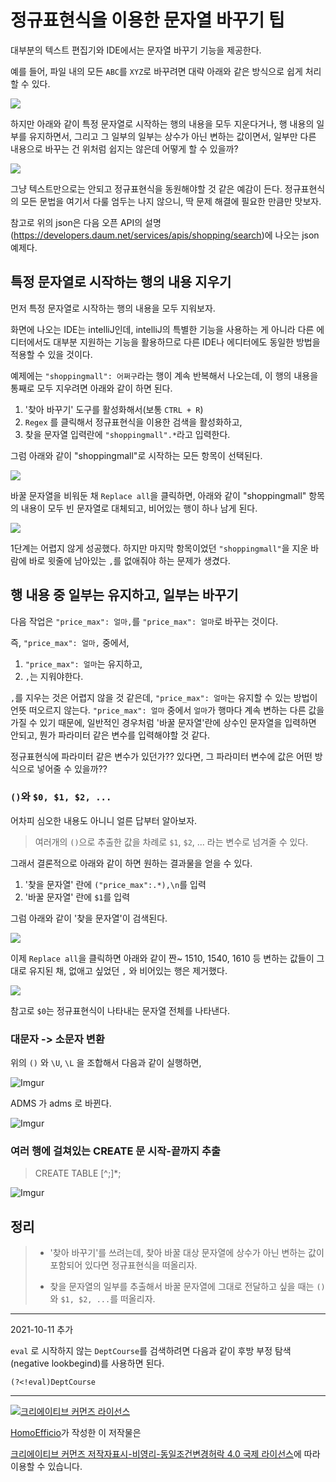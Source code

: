 # 정규표현식을 이용한 문자열 바꾸기 팁

대부분의 텍스트 편집기와 IDE에서는 문자열 바꾸기 기능을 제공한다.

예를 들어, 파일 내의 모든 `ABC`를 `XYZ`로 바꾸려면 대략 아래와 같은 방식으로 쉽게 처리할 수 있다.

![](http://i.imgur.com/ESQjmfG.png)

하지만 아래와 같이 특정 문자열로 시작하는 행의 내용을 모두 지운다거나, 행 내용의 일부를 유지하면서, 그리고 그 일부의 일부는 상수가 아닌 변하는 값이면서, 일부만 다른 내용으로 바꾸는 건 위처럼 쉽지는 않은데 어떻게 할 수 있을까?

![](http://i.imgur.com/9nmWgsN.png)

그냥 텍스트만으로는 안되고 정규표현식을 동원해야할 것 같은 예감이 든다.
정규표현식의 모든 문법을 여기서 다룰 엄두는 나지 않으니, 딱 문제 해결에 필요한 만큼만 맛보자.

참고로 위의 json은 다음 오픈 API의 설명(https://developers.daum.net/services/apis/shopping/search)에 나오는 json 예제다.

## 특정 문자열로 시작하는 행의 내용 지우기

먼저 특정 문자열로 시작하는 행의 내용을 모두 지워보자.

화면에 나오는 IDE는 intelliJ인데, intelliJ의 특별한 기능을 사용하는 게 아니라 다른 에디터에서도 대부분 지원하는 기능을 활용하므로 다른 IDE나 에디터에도 동일한 방법을 적용할 수 있을 것이다.

예제에는 `"shoppingmall": 어쩌구`라는 행이 계속 반복해서 나오는데, 이 행의 내용을 통째로 모두 지우려면 아래와 같이 하면 된다.

1. '찾아 바꾸기' 도구를 활성화해서(보통 `CTRL + R`)
1. `Regex` 를 클릭해서 정규표현식을 이용한 검색을 활성화하고,
1. 찾을 문자열 입력란에 `"shoppingmall".*`라고 입력한다.

그럼 아래와 같이 "shoppingmall"로 시작하는 모든 항목이 선택된다.

![](http://i.imgur.com/ONp05pK.png)

바꿀 문자열을 비워둔 채 `Replace all`을 클릭하면, 아래와 같이 "shoppingmall" 항목의 내용이 모두 빈 문자열로 대체되고, 비어있는 행이 하나 남게 된다.

![](http://i.imgur.com/7TUobFR.png)

1단계는 어렵지 않게 성공했다. 하지만 마지막 항목이었던 `"shoppingmall"`을 지운 바람에 바로 윗줄에 남아있는 `,`를 없애줘야 하는 문제가 생겼다.

## 행 내용 중 일부는 유지하고, 일부는 바꾸기 

다음 작업은 `"price_max": 얼마,`를 `"price_max": 얼마`로 바꾸는 것이다.

즉, `"price_max": 얼마,` 중에서,

1. `"price_max": 얼마`는 유지하고,
1. `,`는 지워야한다.

`,`를 지우는 것은 어렵지 않을 것 같은데, `"price_max": 얼마`는 유지할 수 있는 방법이 언뜻 떠오르지 않는다. `"price_max": 얼마` 중에서 `얼마`가 행마다 계속 변하는 다른 값을 가질 수 있기 때문에, 일반적인 경우처럼 '바꿀 문자열'란에 상수인 문자열을 입력하면 안되고, 뭔가 파라미터 같은 변수를 입력해야할 것 같다.

정규표현식에 파라미터 같은 변수가 있던가??
있다면, 그 파라미터 변수에 값은 어떤 방식으로 넣어줄 수 있을까??

### `()`와 `$0, $1, $2, ...`

어차피 심오한 내용도 아니니 얼른 답부터 알아보자.

>여러개의 `()`으로 추출한 값을 차례로 `$1`, `$2`, ... 라는 변수로 넘겨줄 수 있다.

그래서 결론적으로 아래와 같이 하면 원하는 결과물을 얻을 수 있다.

1. '찾을 문자열' 란에 `("price_max":.*),\n`를 입력
2. '바꿀 문자열' 란에 `$1`를 입력

그럼 아래와 같이 '찾을 문자열'이 검색된다.

![](http://i.imgur.com/f26DX78.png)

이제 `Replace all`을 클릭하면 아래와 같이 짠~
1510, 1540, 1610 등 변하는 값들이 그대로 유지된 채, 없애고 싶었던 `,` 와 비어있는 행은 제거했다.

![](http://i.imgur.com/udlFA1d.png)

참고로 `$0`는 정규표현식이 나타내는 문자열 전체를 나타낸다.

### 대문자 -> 소문자 변환

위의 `()` 와 `\U`, `\L` 을 조합해서 다음과 같이 실행하면,

![Imgur](https://i.imgur.com/BwZBTqs.png)

ADMS 가 adms 로 바뀐다.

![Imgur](https://i.imgur.com/WYKKL3D.png)

### 여러 행에 걸쳐있는 CREATE 문 시작-끝까지 추출

>CREATE TABLE [^;]*;

![Imgur](https://i.imgur.com/4D3iD9j.png)


## 정리

> - '찾아 바꾸기'를 쓰려는데, 찾아 바꿀 대상 문자열에 상수가 아닌 변하는 값이 포함되어 있다면 정규표현식을 떠올리자.
>
> - 찾을 문자열의 일부를 추출해서 바꿀 문자열에 그대로 전달하고 싶을 때는 `()`와 `$1, $2, ...`를 떠올리자. 

---
2021-10-11 추가

`eval` 로 시작하지 않는 `DeptCourse`를 검색하려면 다음과 같이 후방 부정 탐색(negative lookbegind)를 사용하면 된다.

```
(?<!eval)DeptCourse
```



----
<a rel="license" href="http://creativecommons.org/licenses/by-nc-sa/4.0/"><img alt="크리에이티브 커먼즈 라이선스" style="border-width:0" src="https://i.creativecommons.org/l/by-nc-sa/4.0/88x31.png" /></a>

<a href='https://www.facebook.com/hanmomhanda' target='_blank'>HomoEfficio</a>가 작성한 이 저작물은

<a rel="license" href="http://creativecommons.org/licenses/by-nc-sa/4.0/">크리에이티브 커먼즈 저작자표시-비영리-동일조건변경허락 4.0 국제 라이선스</a>에 따라 이용할 수 있습니다.
